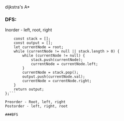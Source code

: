 dijkstra's
A\*

### DFS:

Inorder - left, root, right

````const inorderTraversal = (root) => {
    const stack = [];
    const output = [];
    let currentNode = root;
    while (currentNode != null || stack.length > 0) {
        while (currentNode != null) {
            stack.push(currentNode);
            currentNode = currentNode.left;
        }
        currentNode = stack.pop();
        output.push(currentNode.val);
        currentNode = currentNode.right;
    }
    return output;
};```

Preorder - Root, left, right
Postorder - left, right, root

###BFS
````
